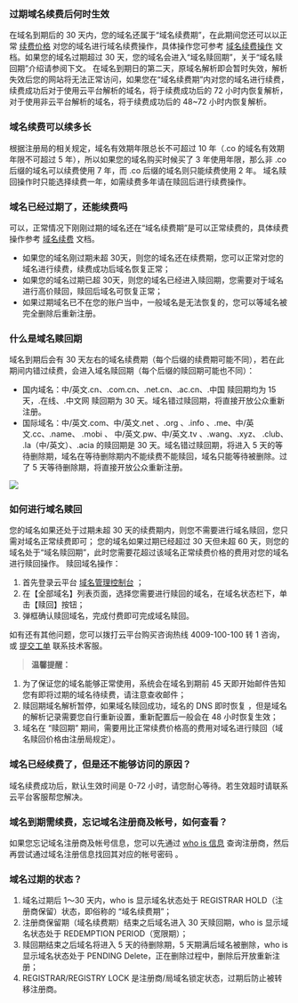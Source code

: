 ### 过期域名续费后何时生效
在域名到期后的 30 天内，您的域名还属于“域名续费期”，在此期间您还可以以正常 [续费价格](https://buy.tce.fsphere.cn/domain?price=1) 对您的域名进行域名续费操作，具体操作您可参考 [域名续费操作](http://tce.fsphere.cn/document/product/242/9644) 文档。如果您的域名过期超过 30 天，您的域名会进入“域名赎回期”，关于“域名赎回期”介绍请参阅下文。
在域名到期日的第二天，原域名解析即会暂时失效，解析失效后您的网站将无法正常访问，如果您在“域名续费期”内对您的域名进行续费，续费成功后对于使用云平台解析的域名，将于续费成功后的 72 小时内恢复解析，对于使用非云平台解析的域名，将于续费成功后的 48~72 小时内恢复解析。

### 域名续费可以续多长
根据注册局的相关规定，域名有效期年限总长不可超过 10 年（.co 的域名有效期年限不可超过 5 年），所以如果您的域名购买时候买了 3 年使用年限，那么非 .co 后缀的域名可以续费使用 7 年，而 .co 后缀的域名则只能续费使用 2 年。
域名赎回操作时只能选择续费一年，如需续费多年请在赎回后进行续费操作。

### 域名已经过期了，还能续费吗
可以，正常情况下刚刚过期的域名还在“域名续费期”是可以正常续费的，具体续费操作参考 [域名续费](http://tce.fsphere.cn/document/product/242/9644) 文档。

 * 如果您的域名刚过期未超 30天，则您的域名还在续费期，您可以正常对您的域名进行续费，续费成功后域名恢复正常；
 * 如果您的域名过期已超 30天，则您的域名已经进入赎回期，您需要对于域名进行高价赎回，赎回后域名可恢复正常；
 * 如果过期域名已不在您的账户当中，一般域名是无法恢复的，您可以等域名被完全删除后重新注册。

### 什么是域名赎回期
域名到期后会有 30 天左右的域名续费期（每个后缀的续费期可能不同），若在此期间内错过续费，会进入域名赎回期（每个后缀的赎回期可能也不同）：

* 国内域名：中/英文.cn、.com.cn、.net.cn、.ac.cn、.中国 赎回期均为 15 天，.在线、.中文网 赎回期为 30 天。域名错过赎回期，将直接开放公众重新注册。
* 国际域名：中/英文.com、中/英文.net 、.org 、.info 、.me、中/英文.cc、.name、 .mobi 、 中/英文.pw、中/英文.tv 、.wang、.xyz、 .club、 .la（中/英文）、.acia 的赎回期是 30 天。域名错过赎回期，将进入 5 天的等待删除期，域名在等待删除期内不能续费不能赎回，域名只能等待被删除。过了 5 天等待删除期，将直接开放公众重新注册。
 
![](http://imgcache.tce.fsphere.cn/static/mc.qcloudimg.com/static/img/36bf19459493fea02b493fa06d2e8c30/image.png)

### 如何进行域名赎回
您的域名如果还处于过期未超 30 天的续费期内，则您不需要进行域名赎回，您只需对域名正常续费即可；
您的域名如果过期已经超过 30 天但未超 60 天，则您的域名处于“域名赎回期”，此时您需要花超过该域名正常续费价格的费用对您的域名进行赎回操作。
赎回域名操作：
1. 首先登录云平台 [域名管理控制台](http://console.tce.fsphere.cn/domain/mydomain) ；
2. 在【全部域名】列表页面，选择您需要进行赎回的域名，在域名状态栏下，单击【赎回】按钮；
3.  弹框确认赎回域名，完成付费即可完成域名赎回。

如有还有其他问题，您可以拨打云平台购买咨询热线 4009-100-100 转 1 咨询，或 [提交工单](http://console.tce.fsphere.cn/workorder/category/create?level1_id=16&level2_id=17&level1_name=%E5%85%B6%E4%BB%96%E6%9C%8D%E5%8A%A1&level2_name=%E5%9F%9F%E5%90%8D) 联系技术客服。

>**温馨提醒：**
1. 为了保证您的域名能够正常使用，系统会在域名到期前 45 天即开始邮件告知您有即将过期的域名待续费，请注意查收邮件；
2. 赎回期域名解析暂停，如果域名赎回成功，域名的 DNS 即时恢复 ，但是域名的解析记录需要您自行重新设置，重新配置后一般会在 48 小时恢复生效；
3. 域名在 “赎回期” 期间，需要用比正常续费价格高的费用对域名进行赎回（域名赎回价格由注册局规定）。

### 域名已经续费了，但是还不能够访问的原因？
域名续费成功后，默认生效时间是 0-72 小时，请您耐心等待。若生效超时请联系云平台客服帮您解决。

### 域名到期需续费，忘记域名注册商及帐号，如何查看？
如果您忘记域名注册商及帐号信息，您可以先通过 [ who is 信息](http://whois.chinaz.com/baidu.com) 查询注册商，然后再尝试通过域名注册信息找回其对应的帐号密码 。

### 域名过期的状态？
1. 域名过期后 1～30 天内，who is 显示域名状态处于 REGISTRAR HOLD（注册商保留）状态，即俗称的 “域名续费期”；
2. 注册商保留期（域名续费期）结束之后域名进入 30 天赎回期，who is 显示域名状态处于 REDEMPTION PERIOD（宽限期）；
3. 赎回期结束之后域名将进入 5 天的待删除期，5 天期满后域名被删除，who is 显示域名状态处于 PENDING Delete，正在删除过程中，删除后开放重新注册；
4. REGISTRAR/REGISTRY LOCK 是注册商/局域名锁定状态，过期后防止被转移注册商。


